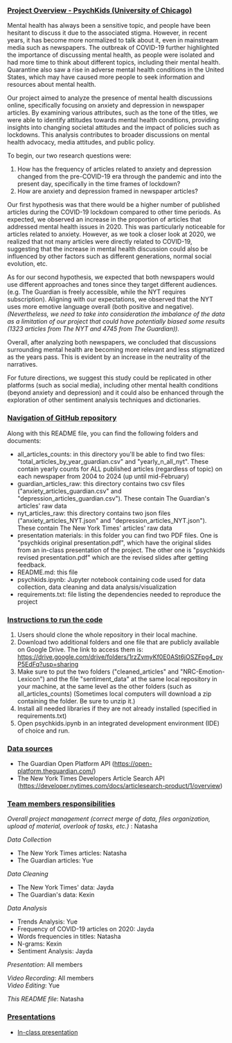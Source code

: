 ### <ins>Project Overview - PsychKids (University of Chicago) <ins>

Mental health has always been a sensitive topic, and people have been hesitant to discuss it due to the associated stigma. However, in recent years, it has become more normalized to talk about it, even in mainstream media such as newspapers. The outbreak of COVID-19 further highlighted the importance of discussing mental health, as people were isolated and had more time to think about different topics, including their mental health. Quarantine also saw a rise in adverse mental health conditions in the United States, which may have caused more people to seek information and resources about mental health.

Our project aimed to analyze the presence of mental health discussions online, specifically focusing on anxiety and depression in newspaper articles. By examining various attributes, such as the tone of the titles, we were able to identify attitudes towards mental health conditions, providing insights into changing societal attitudes and the impact of policies such as lockdowns. This analysis contributes to broader discussions on mental health advocacy, media attitudes, and public policy.

To begin, our two research questions were:

1. How has the frequency of articles related to anxiety and depression changed from the pre-COVID-19 era through the pandemic and into the present day, specifically in the time frames of lockdown? 
2. How are anxiety and depression framed in newspaper articles?

Our first hypothesis was that there would be a higher number of published articles during the COVID-19 lockdown compared to other time periods. As expected, we observed an increase in the proportion of articles that addressed mental health issues in 2020. This was particularly noticeable for articles related to anxiety. However, as we took a closer look at 2020, we realized that not many articles were directly related to COVID-19, suggesting that the increase in mental health discussion could also be influenced by other factors such as different generations, normal social evolution, etc. 

As for our second hypothesis, we expected that both newspapers would use different approaches and tones since they target different audiences. (e.g. The Guardian is freely accessible, while the NYT requires subscription). Aligning with our expectations, we observed that the NYT uses more emotive language overall (both positive and negative). *(Nevertheless, we need to take into consideration the imbalance of the data as a limitation of our project that could have potentially biased some results (1323 articles from The NYT and 4745 from The Guardian)).*

Overall, after analyzing both newspapers, we concluded that discussions surrounding mental health are becoming more relevant and less stigmatized as the years pass. This is evident by an increase in the neutrality of the narratives.

For future directions, we suggest this study could be replicated in other platforms (such as social media), including other mental health conditions (beyond anxiety and depression) and it could also be enhanced through the exploration of other sentiment analysis techniques and dictionaries. 


### <ins>Navigation of GitHub repository<ins>
Along with this README file, you can find the following folders and documents:

- all_articles_counts: in this directory you'll be able to find two files: "total_articles_by_year_guardian.csv" and "yearly_n_all_nyt". These contain yearly counts for ALL published articles (regardless of topic) on each newspaper from 2004 to 2024 (up until mid-February)
- guardian_articles_raw: this directory contains two csv files ("anxiety_articles_guardian.csv" and "depression_articles_guardian.csv"). These contain The Guardian's articles' raw data
- nyt_articles_raw: this directory contains two json files ("anxiety_articles_NYT.json" and "depression_articles_NYT.json"). These contain The New York Times' articles' raw data
- presentation materials: in this folder you can find two PDF files. One is "psychkids original presentation.pdf", which have the original slides from an in-class presentation of the project. The other one is "psychkids revised presentation.pdf" which are the revised slides after getting feedback.
- README.md: this file
- psychkids.ipynb: Jupyter notebook containing code used for data collection, data cleaning and data analysis/visualization
- requirements.txt: file listing the dependencies needed to reproduce the project

### <ins>Instructions to run the code<ins>

1. Users should clone the whole repository in their local machine.
2. Download two additional folders and one file that are publicly available on Google Drive. The link to access them is: https://drive.google.com/drive/folders/1rzZvmyKf0E0ASt6jOSZFpg4_pyP5EdFq?usp=sharing
4. Make sure to put the two folders ("cleaned_articles" and "NRC-Emotion-Lexicon") and the file "sentiment_data" at the same local repository in your machine, at the same level as the other folders (such as all_articles_counts) (Sometimes local computers will download a zip containing the folder. Be sure to unzip it.)
5. Install all needed libraries if they are not already installed (specified in requirements.txt)
6. Open psychkids.ipynb in an integrated development environment (IDE) of choice and run. 


### <ins>Data sources<ins>
- The Guardian Open Platform API (https://open-platform.theguardian.com/)
- The New York Times Developers Article Search API (https://developer.nytimes.com/docs/articlesearch-product/1/overview)


### <ins>Team members responsibilities<ins>

*Overall project management (correct merge of data, files organization, upload of material, overlook of tasks, etc.)* : Natasha

*Data Collection*
- The New York Times articles: Natasha
- The Guardian articles: Yue

*Data Cleaning*
- The New York Times' data: Jayda
- The Guardian's data: Kexin

*Data Analysis*
- Trends Analysis: Yue
- Frequency of COVID-19 articles on 2020: Jayda
- Words frequencies in titles: Natasha
- N-grams: Kexin
- Sentiment Analysis: Jayda

*Presentation*: All members

*Video Recording*: All members\
*Video Editing*: Yue

*This README file*: Natasha


### <ins>Presentations<ins>
- [In-class presentation](presentation%20materials/psychkids%20original%20presentation.pdf)



